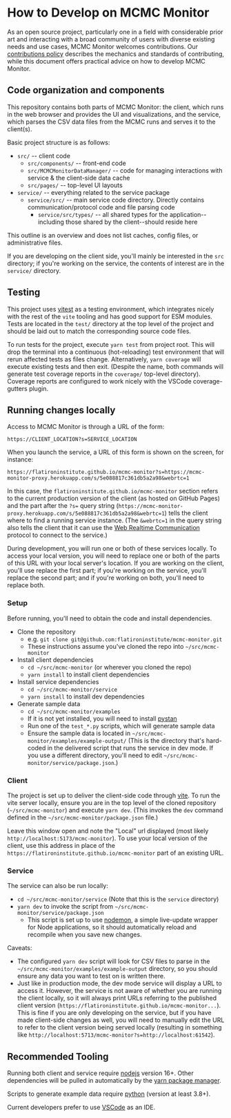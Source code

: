 # How to Develop on MCMC Monitor

As an open source project, particularly one in a field
with considerable prior art and interacting with a
broad community of users with diverse existing needs
and use cases, MCMC Monitor welcomes contributions.
Our [contributions policy](../CONTRIBUTING.md)
describes the mechanics and standards of contributing,
while this document offers practical advice on how to
develop MCMC Monitor.

## Code organization and components

This repository contains both parts of MCMC Monitor: the client,
which runs in the web browser and provides the UI and visualizations,
and the service, which parses the CSV data files from the
MCMC runs and serves it to the client(s).

Basic project structure is as follows:

- `src/` -- client code
  - `src/components/` -- front-end code
  - `src/MCMCMonitorDataManager/` -- code for managing interactions with service & the client-side data cache
  - `src/pages/` -- top-level UI layouts
- `service/` -- everything related to the service package
  - `service/src/` -- main service code directory. Directly contains communication/protocol code and file parsing code
    - `service/src/types/` -- all shared types for the application--including those shared by the client--should reside here

This outline is an overview and does not list caches, config files, or administrative files.

If you are developing on the client side, you'll mainly be
interested in the `src` directory; if you're working on the service,
the contents of interest are in the `service/` directory.

## Testing

This project uses [vitest](https://vitest.dev/) as a testing environment, which integrates nicely with the rest
of the `vite` tooling and has good support for ESM modules. Tests are located in the `test/` directory at
the top level of the project and should be laid out to match the corresponding source code files.

To run tests for the project, execute `yarn test` from project root. This will drop the terminal into a
continuous (hot-reloading) test environment that will rerun affected tests as files change. Alternatively,
`yarn coverage` will execute existing tests and then exit. (Despite the name, both commands will generate test
coverage reports in the `coverage/` top-level directory). Coverage reports are configured to work nicely with
the VSCode coverage-gutters plugin.

## Running changes locally

Access to MCMC Monitor is through a URL of the form:

`https://CLIENT_LOCATION?s=SERVICE_LOCATION`

When you launch the service, a URL of this form is shown on the screen, for instance:

`https://flatironinstitute.github.io/mcmc-monitor?s=https://mcmc-monitor-proxy.herokuapp.com/s/5e088817c361db5a2a98&webrtc=1`

In this case, the `flatironinstitute.github.io/mcmc-monitor` section refers to the
current production version of the client (as hosted on GitHub Pages) and the part after
the `?s=` query string (`https://mcmc-monitor-proxy.herokuapp.com/s/5e088817c361db5a2a98&webrtc=1`)
tells the client where to find a running service instance. (The `&webrtc=1` in the query string
also tells the client that it can use the [Web Realtime Communication](https://webrtc.org/) protocol
to connect to the service.)

During development, you will run one or both of these services locally. To access
your local version, you will need to replace one or both of the parts of this URL with your
local server's location. If you are working on the client, you'll use
replace the first part; if you're working on the service, you'll replace the second part;
and if you're working on both, you'll need to replace both.

### Setup

Before running, you'll need to obtain the code and install dependencies.

- Clone the repository
  - e.g. `git clone git@github.com:flatironinstitute/mcmc-monitor.git`
  - These instructions assume you've cloned the repo into `~/src/mcmc-monitor`
- Install client dependencies
  - `cd ~/src/mcmc-monitor` (or wherever you cloned the repo)
  - `yarn install` to install client dependencies
- Install service dependencies
  - `cd ~/src/mcmc-monitor/service`
  - `yarn install` to install dev dependencies
- Generate sample data
  - `cd ~/src/mcmc-monitor/examples`
  - If it is not yet installed, you will need to install [pystan](https://pystan.readthedocs.io/en/latest/)
  - Run one of the `test_*.py` scripts, which will generate sample data
  - Ensure the sample data is located in `~/src/mcmc-monitor/examples/example-output/` (This is the directory
  that's hard-coded in the delivered script that runs the service in dev mode. If you use a different directory,
  you'll need to edit `~/src/mcmc-monitor/service/package.json`.)

### Client

The project is set up to deliver the client-side code through [vite](https://vitejs.dev/).
To run the vite server locally, ensure you are in the top level of the cloned repository
(`~/src/mcmc-monitor`) and execute `yarn dev`. (This invokes the `dev` command defined in the
`~/src/mcmc-monitor/package.json` file.)

Leave this window open and note the "Local" url displayed (most likely `http://localhost:5173/mcmc-monitor`).
To use your local version of the client, use this address in place of the
`https://flatironinstitute.github.io/mcmc-monitor` part of an existing URL.

### Service

The service can also be run locally:

- `cd ~/src/mcmc-monitor/service` (Note that this is the `service` directory)
- `yarn dev` to invoke the script from `~/src/mcmc-monitor/service/package.json`
  - This script is set up to use [nodemon](https://www.npmjs.com/package/nodemon), 
  a simple live-update wrapper for Node applications, so it should automatically reload
  and recompile when you save new changes.

Caveats:
- The configured `yarn dev` script will look for CSV files to parse in the
  `~/src/mcmc-monitor/examples/example-output` directory, so you should ensure any data
  you want to test on is written there.
- Just like in production mode, the dev mode service will display a URL to access it.
However, the service is not aware of whether you are running the client locally, so it
will always print URLs referring to the published client version
(`https://flatironinstitute.github.io/mcmc-monitor...`). This is fine if you are only
developing on the service, but if you have made client-side changes as well, you will
need to manually edit the URL to refer to the client version being served locally
(resulting in something like `http://localhost:5713/mcmc-monitor?s=http://localhost:61542`).

## Recommended Tooling

Running both client and service require [nodejs](https://nodejs.org/en/) version 16+. Other
dependencies will be pulled in automatically by the [yarn package manager](https://yarnpkg.com/).

Scripts to generate example data require [python](https://www.python.org/) (version at least 3.8+).

Current developers prefer to use [VSCode](https://code.visualstudio.com/) as an IDE.
